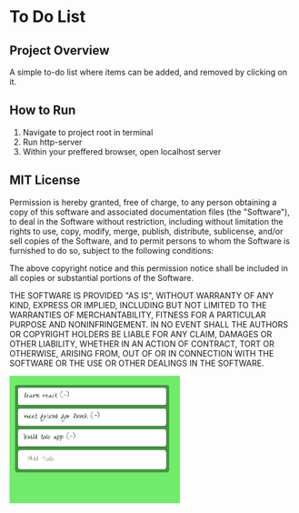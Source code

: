 # To Do List

## Project Overview
A simple to-do list where items can be added, and removed by clicking on it. 


## How to Run 
1. Navigate to project root in terminal
2. Run http-server
3. Within your preffered browser, open localhost server 



## MIT License

Permission is hereby granted, free of charge, to any person obtaining a copy of this software and associated documentation files (the "Software"), to deal in the Software without restriction, including without limitation the rights to use, copy, modify, merge, publish, distribute, sublicense, and/or sell copies of the Software, and to permit persons to whom the Software is furnished to do so, subject to the following conditions:

The above copyright notice and this permission notice shall be included in all copies or substantial portions of the Software.

THE SOFTWARE IS PROVIDED "AS IS", WITHOUT WARRANTY OF ANY KIND, EXPRESS OR IMPLIED, INCLUDING BUT NOT LIMITED TO THE WARRANTIES OF MERCHANTABILITY, FITNESS FOR A PARTICULAR PURPOSE AND NONINFRINGEMENT. IN NO EVENT SHALL THE AUTHORS OR COPYRIGHT HOLDERS BE LIABLE FOR ANY CLAIM, DAMAGES OR OTHER LIABILITY, WHETHER IN AN ACTION OF CONTRACT, TORT OR OTHERWISE, ARISING FROM, OUT OF OR IN CONNECTION WITH THE SOFTWARE OR THE USE OR OTHER DEALINGS IN THE SOFTWARE.

<img src= "Screenshot 2023-02-16 at 11.09.25 AM.png" width='300'/>
